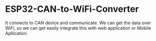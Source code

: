 # ESP32-CAN-to-WiFi-Converter
It connects to CAN device and communicate. We can get the data over WiFi, so we can get easily integrate this with web application or Mobile Apllication.
